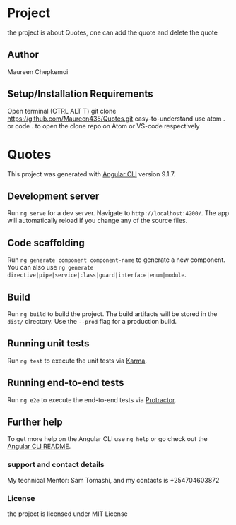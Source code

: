 # Project
 the project is about Quotes, one can add the quote and delete the quote

 ## Author
 Maureen Chepkemoi

 ## Setup/Installation Requirements
  Open terminal (CTRL ALT T) git clone https://github.com/Maureen435/Quotes.git easy-to-understand use atom . or code . to open the clone repo on Atom or VS-code respectively
  
# Quotes

This project was generated with [Angular CLI](https://github.com/angular/angular-cli) version 9.1.7.

## Development server

Run `ng serve` for a dev server. Navigate to `http://localhost:4200/`. The app will automatically reload if you change any of the source files.

## Code scaffolding

Run `ng generate component component-name` to generate a new component. You can also use `ng generate directive|pipe|service|class|guard|interface|enum|module`.

## Build

Run `ng build` to build the project. The build artifacts will be stored in the `dist/` directory. Use the `--prod` flag for a production build.

## Running unit tests

Run `ng test` to execute the unit tests via [Karma](https://karma-runner.github.io).

## Running end-to-end tests

Run `ng e2e` to execute the end-to-end tests via [Protractor](http://www.protractortest.org/).

## Further help

To get more help on the Angular CLI use `ng help` or go check out the [Angular CLI README](https://github.com/angular/angular-cli/blob/master/README.md).

 ### support and contact details
 My technical Mentor: Sam Tomashi, and my contacts is +254704603872
 
 ### License
 the project is licensed under MIT License